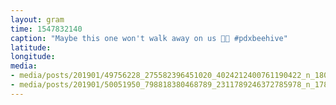 ```yaml
---
layout: gram
time: 1547832140
caption: "Maybe this one won't walk away on us 🤞🏼 #pdxbeehive"
latitude: 
longitude: 
media:
- media/posts/201901/49756228_275582396451020_4024212400761190422_n_18007576228115407.jpg
- media/posts/201901/50051950_798818380468789_2311789246372785978_n_17857599550317004.jpg
---
```


